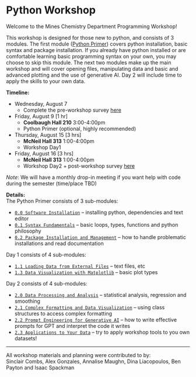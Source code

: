# Python Workshop

Welcome to the Mines Chemistry Department Programming Workshop!  

This workshop is designed for those new to python, and consists of 3 modules. The first module ([Python Primer](https://github.com/Mines-Python-Workshop/Python_Workshop_Materials/tree/main/Python_Primer)) covers python installation, basic syntax and package installation. If you already have python installed or are comfortable learning basic programming syntax on your own, you may choose to skip this module. The next two modules make up the main workshop and will cover opening files, manipulating data and basic and advanced plotting and the use of generative AI. Day 2 will include time to apply the skills to your own data.  

**Timeline:**
* Wednesday, August 7 
  - Complete the pre-workshop survey [here](https://forms.office.com/r/W5VuJM9hwx)
* Friday, August 9 [1 hr] 
  - **Coolbaugh Hall 210** 3:00-4:00pm
  - Python Primer (optional, highly recommended)
* Thursday, August 15 [3 hrs] 
  - **McNeil Hall 313** 1:00-4:00pm
  - Workshop Day1
* Friday, August 16 [3 hrs] 
  - **McNeil Hall 313** 1:00-4:00pm
  - Workshop Day2 + post-workshop survey [here]()  
  
*Note*:
We will have a monthly drop-in meeting if you want help with code during the semester (time/place TBD)
  
**Details:**  
The Python Primer consists of 3 sub-modules:  
* [`0.0 Software Installation`](https://github.com/Mines-Python-Workshop/Python_Workshop_Materials/blob/main/Python_Primer/0.0_python_primer_software_installation.md) – installing python, dependencies and text editor  
* [`0.1 Syntax Fundamentals`](https://github.com/Mines-Python-Workshop/Python_Workshop_Materials/blob/main/Python_Primer/0.1_python_primer_syntax_fundamentals.ipynb) – basic loops, types, functions and python philosophy  
* [`0.2 Package Installation and Management`](https://github.com/Mines-Python-Workshop/Python_Workshop_Materials/blob/main/Python_Primer/0.2_python_primer_package_installation_and_management.md) – how to handle problematic installations and read documentation
  
Day 1 consists of 4 sub-modules:
* [`1.1 Loading Data from External Files`](./Workshop_Day1/1.1_day1_external_data_files.md) – text files, etc
* [`1.3 Data Visualization with Matplotlib`](./Workshop_Day1/1.3_day1_plotting_with_matplotlib.md) – basic plot types

Day 2 consists of 4 sub-modules:  
* [`2.0 Data Processing and Analysis`]() – statistical analysis, regression and smoothing  
* [`2.1 Complex Formatting and Data Visualization`](2.1_day2_complex_formatting.md) – using class structures to access complex formatting 
* [`2.2 Prompt Engineering for Generative AI`](./2.2_day2_prompt_engineering_for_generative_ai.md) – how to write effective prompts for GPT and interpret the code it writes
* [`2.3 Applications to Your Data`](./2.3_day2_applications_to_your_data.md) – try to apply workshop tools to you own datasets!

---
All workshop materials and planning were contributed to by:  
Sinclair Combs, Alex Gonzales, Annalise Maughn, Dina Liacopoulos, Ben Payton and Isaac Spackman

